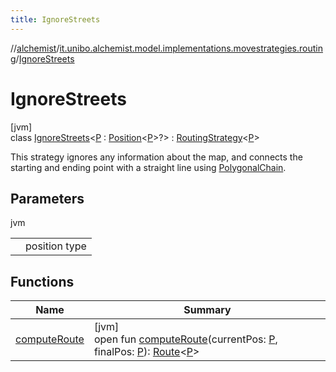 ```yaml
---
title: IgnoreStreets
---
```

//[alchemist](../../../index.html)/[it.unibo.alchemist.model.implementations.movestrategies.routing](../index.html)/[IgnoreStreets](index.html)



# IgnoreStreets



[jvm]\
class [IgnoreStreets](index.html)<[P](index.html) : [Position](../../it.unibo.alchemist.model.interfaces/-position/index.html)<[P](index.html)>?> : [RoutingStrategy](../../it.unibo.alchemist.model.interfaces.movestrategies/-routing-strategy/index.html)<[P](index.html)> 

This strategy ignores any information about the map, and connects the starting and ending point with a straight line using [PolygonalChain](../../it.unibo.alchemist.model.implementations.routes/-polygonal-chain/index.html).



## Parameters


jvm

| | |
|---|---|
| <P> | position type |



## Functions


| Name | Summary |
|---|---|
| [computeRoute](compute-route.html) | [jvm]<br>open fun [computeRoute](compute-route.html)(currentPos: [P](index.html), finalPos: [P](index.html)): [Route](../../it.unibo.alchemist.model.interfaces/-route/index.html)<[P](index.html)> |

